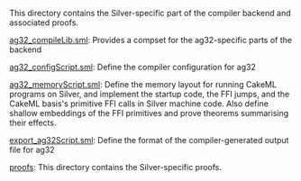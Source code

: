 This directory contains the Silver-specific part of the compiler
backend and associated proofs.

[ag32_compileLib.sml](ag32_compileLib.sml):
Provides a compset for the ag32-specific parts of the backend

[ag32_configScript.sml](ag32_configScript.sml):
Define the compiler configuration for ag32

[ag32_memoryScript.sml](ag32_memoryScript.sml):
Define the memory layout for running CakeML programs on Silver, and implement
the startup code, the FFI jumps, and the CakeML basis's primitive FFI calls
in Silver machine code. Also define shallow embeddings of the FFI primitives
and prove theorems summarising their effects.

[export_ag32Script.sml](export_ag32Script.sml):
Define the format of the compiler-generated output file for ag32

[proofs](proofs):
This directory contains the Silver-specific proofs.
